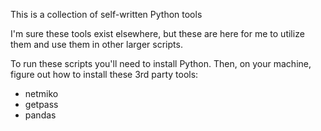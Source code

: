 This is a collection of self-written Python tools

I'm sure these tools exist elsewhere, but these are here for me to utilize them and use them in other larger scripts.

To run these scripts you'll need to install Python.
Then, on your machine, figure out how to install these 3rd party tools:
* netmiko
* getpass
* pandas